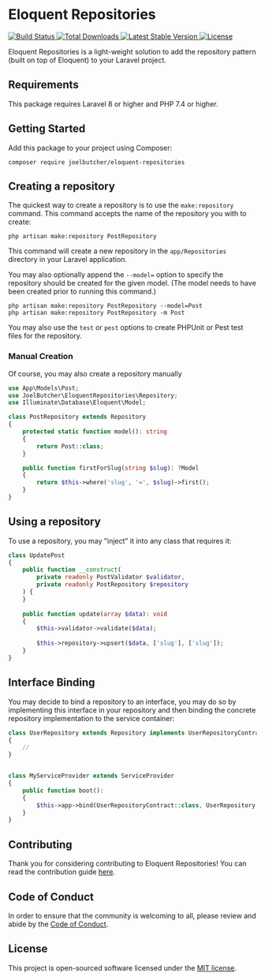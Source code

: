 # Eloquent Repositories

<a href="https://github.com/joelbutcher/eloquent-repositories/actions">
    <img src="https://github.com/joelbutcher/eloquent-repositories/workflows/tests/badge.svg" alt="Build Status">
</a>
<a href="https://packagist.org/packages/joelbutcher/eloquent-repositories">
    <img src="https://img.shields.io/packagist/dt/joelbutcher/eloquent-repositories" alt="Total Downloads">
</a>
<a href="https://packagist.org/packages/joelbutcher/eloquent-repositories">
    <img src="https://img.shields.io/packagist/v/joelbutcher/eloquent-repositories" alt="Latest Stable Version">
</a>
<a href="https://packagist.org/packages/joelbutcher/eloquent-repositories">
    <img src="https://img.shields.io/packagist/l/joelbutcher/eloquent-repositories" alt="License">
</a>

Eloquent Repositories is a light-weight solution to add the repository pattern (built on top of Eloquent) to your Laravel project.

## Requirements

This package requires Laravel 8 or higher and PHP 7.4 or higher.

## Getting Started

Add this package to your project using Composer:

```shell
composer require joelbutcher/eloquent-repositories
```

## Creating a repository

The quickest way to create a repository is to use the `make:repository` command.
This command accepts the name of the repository you with to create:

```shell
php artisan make:repository PostRepository
```

This command will create a new repository in the `app/Repositories` directory in your Laravel application.

You may also optionally append the `--model=` option to specify the repository should be created
for the given model. (The model needs to have been created prior to running this command.) 

```shell
php artisan make:repository PostRepository --model=Post
php artisan make:repository PostRepository -m Post
```

You may also use the `test` or `pest` options to create PHPUnit or Pest test files for the repository.

### Manual Creation

Of course, you may also create a repository manually

```php
use App\Models\Post;
use JoelButcher\EloquentRepositories\Repository;
use Illuminate\Database\Eloquent\Model;

class PostRepository extends Repository
{
    protected static function model(): string
    {
        return Post::class;
    }

    public function firstForSlug(string $slug): ?Model
    {
        return $this->where('slug', '=', $slug)->first();
    }
}
```

## Using a repository

To use a repository, you may "inject" it into any class that requires it:

```php
class UpdatePost
{
    public function __construct(
        private readonly PostValidator $validator,
        private readonly PostRepository $repository
    ) {
    }
    
    public function update(array $data): void
    {
        $this->validator->validate($data);
        
        $this->repository->upsert($data, ['slug'], ['slug']);
    }
}
```

## Interface Binding

You may decide to bind a repository to an interface, you may do so by implementing this interface
in your repository and then binding the concrete repository implementation to the service container:

```php
class UserRepository extends Repository implements UserRepositoryContract
{
    //
} 


class MyServiceProvider extends ServiceProvider
{
    public function boot(): 
    {
        $this->app->bind(UserRepositoryContract::class, UserRepository::::class)
    }
}
```

## Contributing

Thank you for considering contributing to Eloquent Repositories! You can read the contribution guide [here](.github/CONTRIBUTING.md).

## Code of Conduct

In order to ensure that the community is welcoming to all, please review and abide by the [Code of Conduct](.github/CODE_OF_CONDUCT.md).


## License

This project is open-sourced software licensed under the [MIT license](LICENSE.md).
